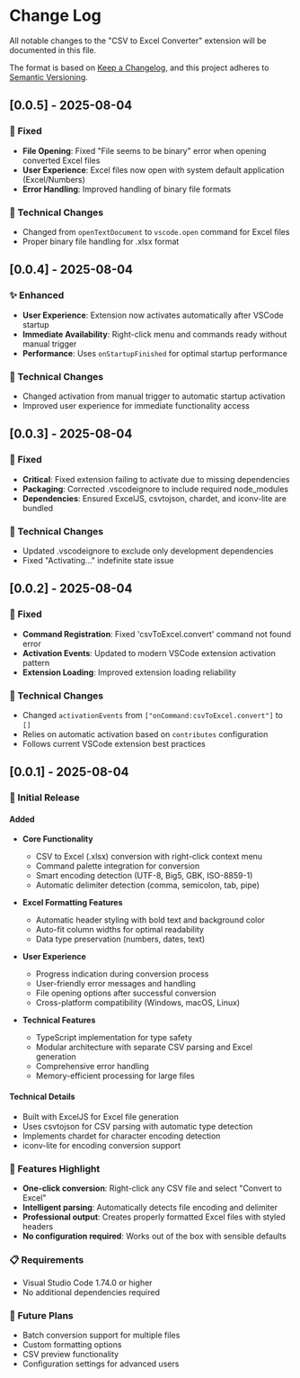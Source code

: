 # Change Log

All notable changes to the "CSV to Excel Converter" extension will be documented in this file.

The format is based on [Keep a Changelog](https://keepachangelog.com/en/1.0.0/),
and this project adheres to [Semantic Versioning](https://semver.org/spec/v2.0.0.html).

## [0.0.5] - 2025-08-04

### 🐛 Fixed
- **File Opening**: Fixed "File seems to be binary" error when opening converted Excel files
- **User Experience**: Excel files now open with system default application (Excel/Numbers)
- **Error Handling**: Improved handling of binary file formats

### 🔧 Technical Changes
- Changed from `openTextDocument` to `vscode.open` command for Excel files
- Proper binary file handling for .xlsx format

## [0.0.4] - 2025-08-04

### ✨ Enhanced
- **User Experience**: Extension now activates automatically after VSCode startup
- **Immediate Availability**: Right-click menu and commands ready without manual trigger
- **Performance**: Uses `onStartupFinished` for optimal startup performance

### 🔧 Technical Changes
- Changed activation from manual trigger to automatic startup activation
- Improved user experience for immediate functionality access

## [0.0.3] - 2025-08-04

### 🐛 Fixed
- **Critical**: Fixed extension failing to activate due to missing dependencies
- **Packaging**: Corrected .vscodeignore to include required node_modules
- **Dependencies**: Ensured ExcelJS, csvtojson, chardet, and iconv-lite are bundled

### 🔧 Technical Changes
- Updated .vscodeignore to exclude only development dependencies
- Fixed "Activating..." indefinite state issue

## [0.0.2] - 2025-08-04

### 🐛 Fixed
- **Command Registration**: Fixed 'csvToExcel.convert' command not found error
- **Activation Events**: Updated to modern VSCode extension activation pattern
- **Extension Loading**: Improved extension loading reliability

### 🔧 Technical Changes
- Changed `activationEvents` from `["onCommand:csvToExcel.convert"]` to `[]`
- Relies on automatic activation based on `contributes` configuration
- Follows current VSCode extension best practices

## [0.0.1] - 2025-08-04

### 🎉 Initial Release

#### Added
- **Core Functionality**
  - CSV to Excel (.xlsx) conversion with right-click context menu
  - Command palette integration for conversion
  - Smart encoding detection (UTF-8, Big5, GBK, ISO-8859-1)
  - Automatic delimiter detection (comma, semicolon, tab, pipe)

- **Excel Formatting Features**
  - Automatic header styling with bold text and background color
  - Auto-fit column widths for optimal readability
  - Data type preservation (numbers, dates, text)

- **User Experience**
  - Progress indication during conversion process
  - User-friendly error messages and handling
  - File opening options after successful conversion
  - Cross-platform compatibility (Windows, macOS, Linux)

- **Technical Features**
  - TypeScript implementation for type safety
  - Modular architecture with separate CSV parsing and Excel generation
  - Comprehensive error handling
  - Memory-efficient processing for large files

#### Technical Details
- Built with ExcelJS for Excel file generation
- Uses csvtojson for CSV parsing with automatic type detection
- Implements chardet for character encoding detection
- iconv-lite for encoding conversion support

### 🚀 Features Highlight
- **One-click conversion**: Right-click any CSV file and select "Convert to Excel"
- **Intelligent parsing**: Automatically detects file encoding and delimiter
- **Professional output**: Creates properly formatted Excel files with styled headers
- **No configuration required**: Works out of the box with sensible defaults

### 📋 Requirements
- Visual Studio Code 1.74.0 or higher
- No additional dependencies required

### 🔄 Future Plans
- Batch conversion support for multiple files
- Custom formatting options
- CSV preview functionality
- Configuration settings for advanced users